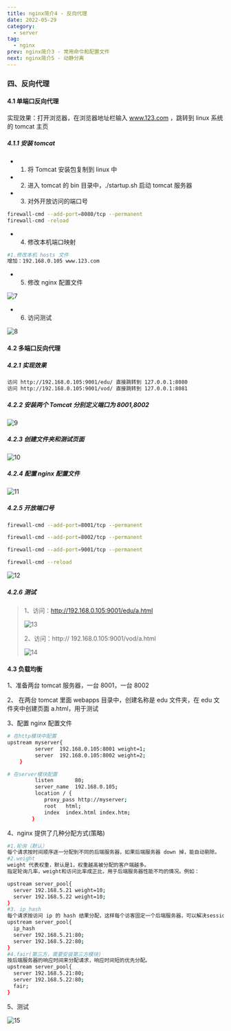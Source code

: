 ```yaml
---
title: nginx简介4 - 反向代理
date: 2022-05-29
category:
  - server
tag:
  - nginx
prev: nginx简介3 - 常用命令和配置文件
next: nginx简介5 - 动静分离
---
```


### 四、反向代理

#### 4.1 单端口反向代理

实现效果：打开浏览器，在浏览器地址栏输入 www.123.com ，跳转到 linux 系统的 tomcat 主页

##### 4.1.1 安装 tomcat

- 1. 将 Tomcat 安装包复制到 linux 中

- 2. 进入 tomcat 的 bin 目录中，./startup.sh 启动 tomcat 服务器

- 3. 对外开放访问的端口号

```bash
firewall-cmd --add-port=8080/tcp --permanent
firewall-cmd -reload
```

- 4. 修改本机端口映射

```bash
#1.修改本机 hosts 文件
增加：192.168.0.105 www.123.com
```

- 5. 修改 nginx 配置文件

![7](./images/7.png)

- 6. 访问测试

![8](./images/8.png)

#### 4.2 多端口反向代理

##### 4.2.1 实现效果

```bash
访问 http://192.168.0.105:9001/edu/ 直接跳转到 127.0.0.1:8080
访问 http://192.168.0.105:9001/vod/ 直接跳转到 127.0.0.1:8081
```

##### 4.2.2 安装两个 Tomcat 分别定义端口为 8001,8002

![9](./images/9.png)

##### 4.2.3 创建文件夹和测试页面

![10](./images/10.png)

##### 4.2.4 配置 nginx 配置文件

![11](./images/11.png)

##### 4.2.5 开放端口号

```bash
firewall-cmd --add-port=8001/tcp --permanent

firewall-cmd --add-port=8002/tcp --permanent

firewall-cmd --add-port=9001/tcp --permanent

firewall-cmd --reload
```

![12](./images/12.png)

##### 4.2.6 测试

> 1、访问：<http://192.168.0.105:9001/edu/a.html>
>
> ![13](./images/13.png)
>
> 2、访问：http:// 192.168.0.105:9001/vod/a.html
>
> ![14](./images/14.png)

#### 4.3 负载均衡

1、准备两台 tomcat 服务器，一台 8001，一台 8002

2、 在两台 tomcat 里面 webapps 目录中，创建名称是 edu 文件夹，在 edu 文件夹中创建页面 a.html，用于测试

3、配置 nginx 配置文件

```bash
# 在http模块中配置
upstream myserver{
         server  192.168.0.105:8001 weight=1;
         server  192.168.0.105:8002 weight=2;
    }

# 在server模块配置
         listen       80;
         server_name  192.168.0.105;
         location / {
            proxy_pass http://myserver;
            root   html;
            index  index.html index.htm;
        }
```

4、nginx 提供了几种分配方式(策略)

```bash
#1.轮询（默认）
每个请求按时间顺序逐一分配到不同的后端服务器，如果后端服务器 down 掉，能自动剔除。
#2.weight
weight 代表权重，默认是1，权重越高被分配的客户端越多。
指定轮询几率，weight和访问比率成正比，用于后端服务器性能不均的情况。例如：

upstream server_pool{
  server 192.168.5.21 weight=10;
  server 192.168.5.22 weight=10;
}
#3. ip_hash
每个请求按访问 ip 的 hash 结果分配，这样每个访客固定一个后端服务器，可以解决session的问题。例如：
upstream server_pool{
  ip_hash
  server 192.168.5.21:80;
  server 192.168.5.22:80;
}
#4.fair(第三方，需要安装第三方模块)
按后端服务器的响应时间来分配请求，响应时间短的优先分配。
upstream server_pool{
  server 192.168.5.21:80;
  server 192.168.5.22:80;
  fair;
}
```

5、测试

![15](./images/15.png)
